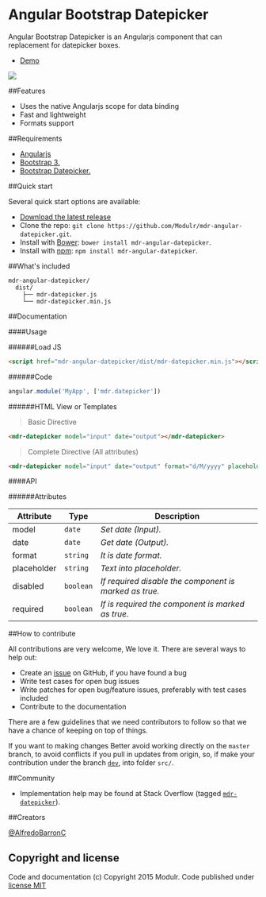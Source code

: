 # Angular Bootstrap Datepicker
Angular Bootstrap Datepicker is an Angularjs component that can replacement for datepicker boxes.

- [Demo](http://modulr.io/components/mdr-angular-datepicker/)

![](http://modulr.io/img/preview/mdr-angular-datepicker.png)

##Features

- Uses the native Angularjs scope for data binding
- Fast and lightweight
- Formats support


##Requirements

- [Angularjs](https://angularjs.org/)
- [Bootstrap 3.](http://getbootstrap.com/)
- [Bootstrap Datepicker.](https://github.com/eternicode/bootstrap-datepicker)

##Quick start

Several quick start options are available:

- [Download the latest release](https://github.com/Modulr/mdr-angular-datepicker/archive/master.zip)
- Clone the repo: `git clone https://github.com/Modulr/mdr-angular-datepicker.git`.
- Install with [Bower](http://bower.io/): `bower install mdr-angular-datepicker`.
- Install with [npm](https://www.npmjs.com): `npm install mdr-angular-datepicker`.

##What's included

```
mdr-angular-datepicker/
  dist/
    ├── mdr-datepicker.js
    └── mdr-datepicker.min.js
```

##Documentation

####Usage

######Load JS

```html
<script href="mdr-angular-datepicker/dist/mdr-datepicker.min.js"></script>
```

######Code

```js
angular.module('MyApp', ['mdr.datepicker'])
```

######HTML View or Templates

> Basic Directive

```html
<mdr-datepicker model="input" date="output"></mdr-datepicker>
```

> Complete Directive (All attributes)

```html
<mdr-datepicker model="input" date="output" format="d/M/yyyy" placeholder="dd/M/yyyy" disabled="true" required="true"></mdr-datepicker>
```

####API

######Attributes

Attribute | Type | Description
--- | --- | ---
model | `date` | *Set date (Input).*
date | `date` | *Get date (Output).*
format | `string` | *It is date format.*
placeholder | `string` | *Text into placeholder.*
disabled | `boolean` | *If required disable the component is marked as true.*
required | `boolean` | *If is required the component is marked as true.*

##How to contribute

All contributions are very welcome, We love it. There are several ways to help out:

- Create an [issue](https://github.com/Modulr/mdr-angular-datepicker/issues) on GitHub, if you have found a bug
- Write test cases for open bug issues
- Write patches for open bug/feature issues, preferably with test cases included
- Contribute to the documentation

There are a few guidelines that we need contributors to follow so that we have a chance of keeping on top of things.

If you want to making changes Better avoid working directly on the `master` branch, to avoid conflicts if you pull in updates from origin, so, if make your contribution under the branch [`dev`](https://github.com/Modulr/mdr-angular-datepicker/tree/dev), into folder `src/`.

##Community

- Implementation help may be found at Stack Overflow (tagged [`mdr-datepicker`](http://stackoverflow.com/questions/tagged/mdr-datepicker)).

##Creators

[@AlfredoBarronC](https://twitter.com/AlfredoBarronC)

## Copyright and license

Code and documentation (c) Copyright 2015 Modulr. Code published under [license MIT](https://github.com/Modulr/mdr-angular-datepicker/blob/master/LICENSE)
